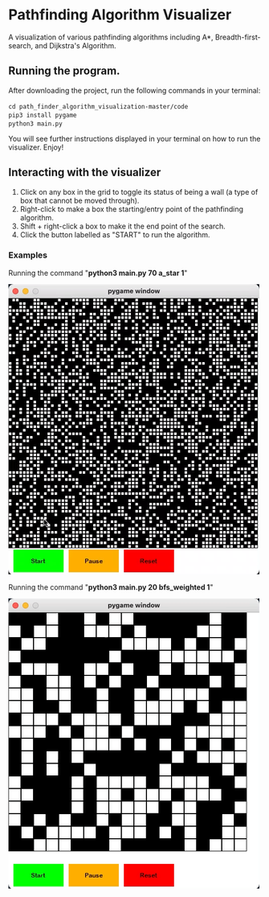 # Pathfinding Algorithm Visualizer
A visualization of various pathfinding algorithms including A*, Breadth-first-search, and Dijkstra's Algorithm.


## Running the program.
After downloading the project, run the following commands in your terminal: 

`cd path_finder_algorithm_visualization-master/code` <br/>
`pip3 install pygame` <br/>
`python3 main.py`

You will see further instructions displayed in your terminal on how to run the visualizer. Enjoy!


## Interacting with the visualizer

<ol>
<li>Click on any box in the grid to toggle its status of being a wall (a type of box that cannot be moved through).</li>
<li>Right-click to make a box the starting/entry point of the pathfinding algorithm.</li>
<li>Shift + right-click a box to make it the end point of the search.</li>
<li>Click the button labelled as "START" to run the algorithm.</li>
</ol> 


### Examples

Running the command "**python3 main.py 70 a_star 1**"


![](gifs/a_star.gif)






Running the command "**python3 main.py 20 bfs_weighted 1**"


![](gifs/bfs.gif)





 

